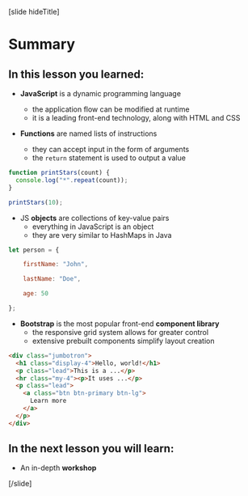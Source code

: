 [slide hideTitle]

# Summary

## In this lesson you learned:

- **JavaScript** is a dynamic programming language 
  * the application flow can be modified at runtime
  * it is a leading front-end technology, along with HTML and CSS

- **Functions** are named lists of instructions
  * they can accept input in the form of arguments
  * the `return` statement is used to output a value

```js
function printStars(count) {​
  console.log("*".repeat(count));​
}​

printStars(10);​
```

- JS **objects** are collections of key-value pairs
  * everything in JavaScript is an object
  * they are very similar to HashMaps in Java

```js
let person = {​

    firstName: "John",​

    lastName: "Doe",​

    age: 50​

};​
```

- **Bootstrap** is the most popular front-end **component library**
  * the responsive grid system allows for greater control
  * extensive prebuilt components simplify layout creation

```html
<div class="jumbotron">​
  <h1 class="display-4">Hello, world!</h1>​
  <p class="lead">This is a ...</p>​
  <hr class="my-4"><p>It uses ...</p>​
  <p class="lead">​
    <a class="btn btn-primary btn-lg">​
      Learn more
    </a>​
  </p>​
</div>
```

## In the next lesson you will learn:

- An in-depth **workshop**

[/slide]
